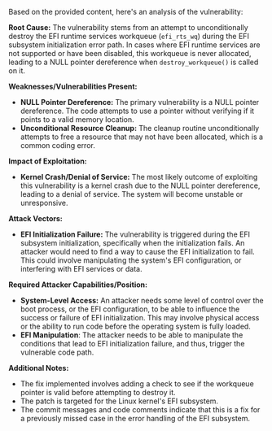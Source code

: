 Based on the provided content, here's an analysis of the vulnerability:

**Root Cause:**
The vulnerability stems from an attempt to unconditionally destroy the EFI runtime services workqueue (`efi_rts_wq`) during the EFI subsystem initialization error path. In cases where EFI runtime services are not supported or have been disabled, this workqueue is never allocated, leading to a NULL pointer dereference when `destroy_workqueue()` is called on it.

**Weaknesses/Vulnerabilities Present:**
- **NULL Pointer Dereference:** The primary vulnerability is a NULL pointer dereference. The code attempts to use a pointer without verifying if it points to a valid memory location.
- **Unconditional Resource Cleanup:**  The cleanup routine unconditionally attempts to free a resource that may not have been allocated, which is a common coding error.

**Impact of Exploitation:**
- **Kernel Crash/Denial of Service:** The most likely outcome of exploiting this vulnerability is a kernel crash due to the NULL pointer dereference, leading to a denial of service. The system will become unstable or unresponsive.

**Attack Vectors:**
- **EFI Initialization Failure:** The vulnerability is triggered during the EFI subsystem initialization, specifically when the initialization fails. An attacker would need to find a way to cause the EFI initialization to fail. This could involve manipulating the system's EFI configuration, or interfering with EFI services or data.

**Required Attacker Capabilities/Position:**
- **System-Level Access:** An attacker needs some level of control over the boot process, or the EFI configuration, to be able to influence the success or failure of EFI initialization. This may involve physical access or the ability to run code before the operating system is fully loaded. 
- **EFI Manipulation**: The attacker needs to be able to manipulate the conditions that lead to EFI initialization failure, and thus, trigger the vulnerable code path.

**Additional Notes:**
- The fix implemented involves adding a check to see if the workqueue pointer is valid before attempting to destroy it.
- The patch is targeted for the Linux kernel's EFI subsystem.
- The commit messages and code comments indicate that this is a fix for a previously missed case in the error handling of the EFI subsystem.